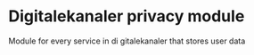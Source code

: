 # Digitalekanaler privacy module

Module for every service in di  gitalekanaler that stores user data